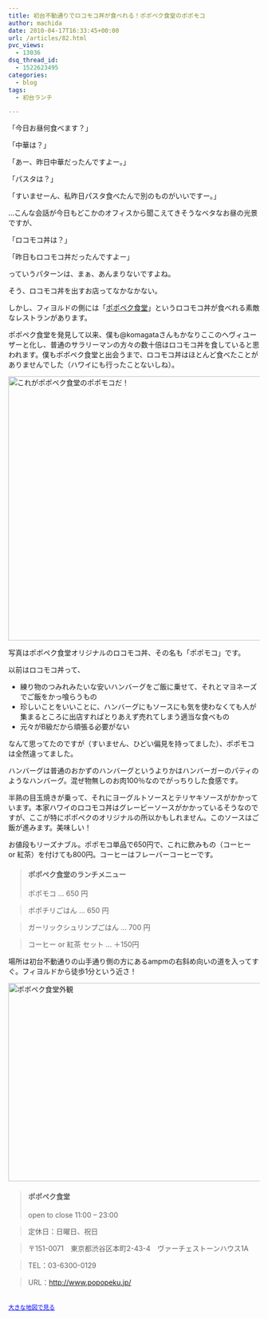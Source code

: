 ```yaml
---
title: 初台不動通りでロコモコ丼が食べれる！ポポペク食堂のポポモコ
author: machida
date: 2010-04-17T16:33:45+00:00
url: /articles/82.html
pvc_views:
  - 13036
dsq_thread_id:
  - 1522623495
categories:
  - blog
tags:
  - 初台ランチ

---
```

「今日お昼何食べます？」

「中華は？」

「あー、昨日中華だったんですよー。」

「パスタは？」

「すいませーん、私昨日パスタ食べたんで別のものがいいですー。」

…こんな会話が今日もどこかのオフィスから聞こえてきそうなベタなお昼の光景ですが、

「ロコモコ丼は？」

「昨日もロコモコ丼だったんですよー」

っていうパターンは、まぁ、あんまりないですよね。

そう、ロコモコ丼を出すお店ってなかなかない。

しかし、フィヨルドの側には「[ポポペク食堂][1]」というロコモコ丼が食べれる素敵なレストランがあります。

ポポペク食堂を発見して以来、僕も@komagataさんもかなりここのヘヴィユーザーと化し、普通のサラリーマンの方々の数十倍はロコモコ丼を食していると思われます。僕もポポペク食堂と出会うまで、ロコモコ丼はほとんど食べたことがありませんでした（ハワイにも行ったことないしね）。

<p class="center">
  <a href="http://fjord.jp/wp-content/uploads/2010/04/popomoko.jpg"><img src="http://fjord.jp/wp-content/uploads/2010/04/popomoko-530x529.jpg" alt="これがポポペク食堂のポポモコだ！" title="これがポポペク食堂のポポモコだ！" width="530" height="529" class="alignnone size-medium wp-image-90" /></a>
</p>

写真はポポペク食堂オリジナルのロコモコ丼、その名も「ポポモコ」です。

以前はロコモコ丼って、

  * 練り物のつみれみたいな安いハンバーグをご飯に乗せて、それとマヨネーズでご飯をかっ喰らうもの
  * 珍しいことをいいことに、ハンバーグにもソースにも気を使わなくても人が集まるところに出店すればとりあえず売れてしまう適当な食べもの
  * 元々がB級だから頑張る必要がない

なんて思ってたのですが（すいません、ひどい偏見を持ってました）、ポポモコは全然違ってました。

ハンバーグは普通のおかずのハンバーグというよりかはハンバーガーのパティのようなハンバーグ。混ぜ物無しのお肉100％なのでがっちりした食感です。

半熟の目玉焼きが乗って、それにヨーグルトソースとテリヤキソースがかかっています。本家ハワイのロコモコ丼はグレービーソースがかかっているそうなのですが、ここが特にポポペクのオリジナルの所以かもしれません。このソースはご飯が進みます。美味しい！

お値段もリーズナブル。ポポモコ単品で650円で、これに飲みもの（コーヒー or 紅茶）を付けても800円。コーヒーはフレーバーコーヒーです。

> #### ポポペク食堂のランチメニュー
>
> ポポモコ … 650 円

> ポポチリごはん … 650 円

> ガーリックシュリンプごはん … 700 円

> コーヒー or 紅茶 セット … ＋150円

場所は初台不動通りの山手通り側の方にあるampmの右斜め向いの道を入ってすぐ。フィヨルドから徒歩1分という近さ！

<p class="center">
  <a href="http://fjord.jp/wp-content/uploads/2010/04/popopeku.jpg"><img src="http://fjord.jp/wp-content/uploads/2010/04/popopeku-530x397.jpg" alt="ポポペク食堂外観" title="ポポペク食堂外観" width="530" height="397" class="alignnone size-medium wp-image-95" /></a>
</p>

> #### ポポペク食堂
>
> open to close 11:00 &#8211; 23:00

> 定休日：日曜日、祝日

> 〒151-0071　東京都渋谷区本町2-43-4　ヴァーチェストーンハウス1A

> TEL：03-6300-0129

> URL：<http://www.popopeku.jp/>

<p class="center">
  <br /><small><a href="http://maps.google.co.jp/maps?f=q&source=embed&hl=ja&geocode=&q=%E6%9D%B1%E4%BA%AC%E9%83%BD%E6%B8%8B%E8%B0%B7%E5%8C%BA%E6%9C%AC%E7%94%BA2-43-4&sll=35.684211,139.683008&sspn=0.007442,0.013797&gl=jp&brcurrent=3,0x6018f32f3966ddff:0x1c173a260e459b4e,0&ie=UTF8&hq=&hnear=%E6%9D%B1%E4%BA%AC%E9%83%BD%E6%B8%8B%E8%B0%B7%E5%8C%BA%E6%9C%AC%E7%94%BA%EF%BC%92%E4%B8%81%E7%9B%AE%EF%BC%94%EF%BC%93%E2%88%92%EF%BC%94&ll=35.684115,139.685304&spn=0.003486,0.006437&z=17" style="color:#0000FF;text-align:left">大きな地図で見る</a></small>
</p>

 [1]: http://www.popopeku.jp/
